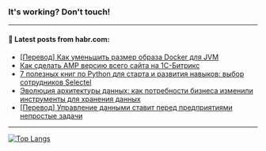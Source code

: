 ### It's working? Don't touch!

---
<!--
#### 🛠️ Technical stack:

![C++](https://img.shields.io/badge/C++-informational?logo=c%2B%2B&style=flat&logoColor=white&color=9C033A)
![Java](https://img.shields.io/badge/Java-informational?logo=java&style=flat&logoColor=white&color=007396)
![Kotlin](https://img.shields.io/badge/Kotlin-informational?logo=Kotlin&style=flat&logoColor=white&color=0095D5)
![JS](https://img.shields.io/badge/JS-informational?logo=javaScript&style=flat&logoColor=black&color=F7Df1E) <br>
![HTML5](https://img.shields.io/badge/HTML5-informational?logo=html5&style=flat&logoColor=white&color=E34F26)
![CSS3](https://img.shields.io/badge/CSS3-informational?logo=css3&style=flat&logoColor=white&color=157286)
![Sass](https://img.shields.io/badge/Saas-informational?logo=sass&style=flat&logoColor=white&color=hotpink)
![PHP](https://img.shields.io/badge/PHP-informational?logo=php&style=flat&logoColor=white&color=777BB4) <br>
![WebPAck](https://img.shields.io/badge/WebPack-informational?logo=webPack&style=flat&logoColor=white&color=FF6F00)
![Bootstrap](https://img.shields.io/badge/Bootstrap-informational?logo=Bootstrap&style=flat&logoColor=white&color=7952B3)
![MySQL](https://img.shields.io/badge/MySQL-informational?logo=MySQL&style=flat&logoColor=white&color=00f) <br>
![NodeJS](https://img.shields.io/badge/NodeJS-informational?logo=node.js&style=flat&logoColor=white&color=43853D)
![Spring](https://img.shields.io/badge/Spring-informational?logo=Spring&style=flat&logoColor=white&color=0A9EDC)
![Angular](https://img.shields.io/badge/Vue-informational?logo=vue.js&style=flat&logoColor=white&color=red)
![Git](https://img.shields.io/badge/Git-informational?logo=git&style=flat&logoColor=white&color=darkorange)

___
-->

#### 💬 Latest posts from habr.com:

<!-- BLOG-POST-LIST:START -->
- [[Перевод] Как уменьшить размер образа Docker для JVM](https://habr.com/ru/post/692992/?utm_source=habrahabr&utm_medium=rss&utm_campaign=692992)
- [Как сделать AMP версию всего сайта на 1С-Битрикс](https://habr.com/ru/post/694264/?utm_source=habrahabr&utm_medium=rss&utm_campaign=694264)
- [7 полезных книг по Python для старта и развития навыков: выбор сотрудников Selectel](https://habr.com/ru/post/693800/?utm_source=habrahabr&utm_medium=rss&utm_campaign=693800)
- [Эволюция архитектуры данных: как потребности бизнеса изменили инструменты для хранения данных](https://habr.com/ru/post/692554/?utm_source=habrahabr&utm_medium=rss&utm_campaign=692554)
- [[Перевод] Управление данными ставит перед предприятиями непростые задачи](https://habr.com/ru/post/694256/?utm_source=habrahabr&utm_medium=rss&utm_campaign=694256)
<!-- BLOG-POST-LIST:END -->

---

[![Top Langs](https://github-readme-stats.vercel.app/api/top-langs/?username=zloylis&layout=compact&hide_border=true&theme=dracula)](https://github.com/zloylis)
